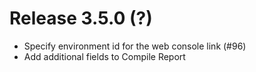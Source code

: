 # Release 3.5.0 (?)

- Specify environment id for the web console link (#96)
- Add additional fields to Compile Report
